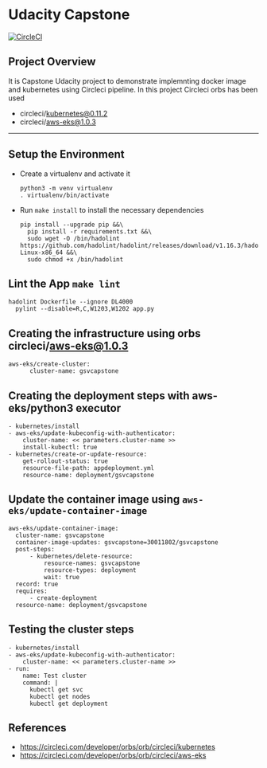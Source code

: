 # Udacity Capstone

[![CircleCI](https://circleci.com/gh/gauravsinghverma/UdacityCapstone.svg?style=svg)](https://circleci.com/gh/gauravsinghverma/UdacityCapstone)

## Project Overview

It is Capstone Udacity project to demonstrate implemnting docker image and kubernetes using Circleci pipeline. In this project Circleci orbs has been used
  - circleci/kubernetes@0.11.2
  - circleci/aws-eks@1.0.3
---

## Setup the Environment

* Create a virtualenv and activate it
   ```
   python3 -m venv virtualenv
   . virtualenv/bin/activate
   ```
* Run `make install` to install the necessary dependencies
  ```
  pip install --upgrade pip &&\
	pip install -r requirements.txt &&\
	sudo wget -O /bin/hadolint https://github.com/hadolint/hadolint/releases/download/v1.16.3/hadolint-Linux-x86_64 &&\
	sudo chmod +x /bin/hadolint
  ```

## Lint the App `make lint`
  ```
  hadolint Dockerfile --ignore DL4000
	pylint --disable=R,C,W1203,W1202 app.py
  ```

## Creating the infrastructure using orbs circleci/aws-eks@1.0.3
  ```
  aws-eks/create-cluster:
        cluster-name: gsvcapstone
  ```

## Creating the deployment steps with aws-eks/python3 executor
  ```
  - kubernetes/install
  - aws-eks/update-kubeconfig-with-authenticator:
      cluster-name: << parameters.cluster-name >>
      install-kubectl: true
  - kubernetes/create-or-update-resource:
      get-rollout-status: true
      resource-file-path: appdeployment.yml
      resource-name: deployment/gsvcapstone
  ```
  
## Update the container image using `aws-eks/update-container-image`
  ```
  aws-eks/update-container-image:
    cluster-name: gsvcapstone
    container-image-updates: gsvcapstone=30011802/gsvcapstone
    post-steps:
        - kubernetes/delete-resource:
            resource-names: gsvcapstone
            resource-types: deployment
            wait: true
    record: true
    requires:
        - create-deployment
    resource-name: deployment/gsvcapstone
  ```

## Testing the cluster steps
  ```
  - kubernetes/install
  - aws-eks/update-kubeconfig-with-authenticator:
      cluster-name: << parameters.cluster-name >>
  - run:
      name: Test cluster
      command: |
        kubectl get svc
        kubectl get nodes
        kubectl get deployment
  ```
  
 ## References
 - https://circleci.com/developer/orbs/orb/circleci/kubernetes
 - https://circleci.com/developer/orbs/orb/circleci/aws-eks
